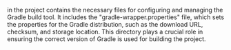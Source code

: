 in the project contains the necessary files for configuring and managing the Gradle build tool. It includes the "gradle-wrapper.properties" file, which sets the properties for the Gradle distribution, such as the download URL, checksum, and storage location. This directory plays a crucial role in ensuring the correct version of Gradle is used for building the project.